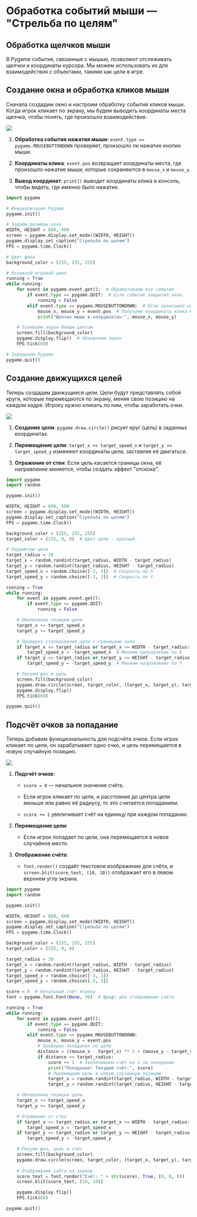 # Обработка событий мыши — "Стрельба по целям"

## Обработка щелчков мыши

В Pygame события, связанные с мышью, позволяют отслеживать щелчки и координаты курсора. Мы можем использовать их для взаимодействия с объектами, такими как цели в игре.

## Создание окна и обработка кликов мыши

Сначала создадим окно и настроим обработку событий кликов мыши. Когда игрок кликает по экрану, мы будем выводить координаты места щелчка, чтобы понять, где произошло взаимодействие.

<div>
    <img src="images/py-4-1.png">
</div>

1. **Обработка события нажатия мыши**: `event.type == pygame.MOUSEBUTTONDOWN` проверяет, произошло ли нажатие кнопки мыши.

2. **Координаты клика**: `event.pos` возвращает координаты места, где произошло нажатие мыши, которые сохраняются в `mouse_x` и `mouse_y`.

3. **Вывод координат**: `print()` выводит координаты клика в консоль, чтобы видеть, где именно было нажатие.

```python
import pygame

# Инициализация Pygame
pygame.init()

# Задаём размеры окна
WIDTH, HEIGHT = 800, 600
screen = pygame.display.set_mode((WIDTH, HEIGHT))
pygame.display.set_caption("Стрельба по целям")
FPS = pygame.time.Clock()

# Цвет фона
background_color = (255, 255, 255)

# Основной игровой цикл
running = True
while running:
    for event in pygame.event.get():  # Обрабатываем все события
        if event.type == pygame.QUIT:  # Если событие закрытия окна
            running = False
        elif event.type == pygame.MOUSEBUTTONDOWN:  # Если произошло нажатие кнопки мыши
            mouse_x, mouse_y = event.pos  # Получаем координаты клика мыши
            print("Щелчок мыши в координатах:", mouse_x, mouse_y)

    # Заливаем экран белым цветом
    screen.fill(background_color)
    pygame.display.flip()  # Обновляем экран
    FPS.tick(60)

# Завершаем Pygame
pygame.quit()
```

## Создание движущихся целей

Теперь создадим движущиеся цели. Цели будут представлять собой круги, которые перемещаются по экрану, меняя свою позицию на каждом кадре. Игроку нужно кликать по ним, чтобы заработать очки.

<div>
    <img src="images/py-4-2.png">
</div>

1. **Создание цели**: `pygame.draw.circle()` рисует круг (цель) в заданных координатах.

2. **Перемещение цели**: `target_x += target_speed_x` и `target_y += target_speed_y` изменяют координаты цели, заставляя её двигаться.

3. **Отражение от стен**: Если цель касается границы окна, её направление меняется, чтобы создать эффект "отскока".

```python
import pygame
import random

pygame.init()

WIDTH, HEIGHT = 800, 600
screen = pygame.display.set_mode((WIDTH, HEIGHT))
pygame.display.set_caption("Стрельба по целям")
FPS = pygame.time.Clock()

background_color = (255, 255, 255)
target_color = (255, 0, 0)  # Цвет цели - красный

# Параметры цели
target_radius = 30
target_x = random.randint(target_radius, WIDTH - target_radius)
target_y = random.randint(target_radius, HEIGHT - target_radius)
target_speed_x = random.choice([-3, 3])  # Скорость по X
target_speed_y = random.choice([-3, 3])  # Скорость по Y

running = True
while running:
    for event in pygame.event.get():
        if event.type == pygame.QUIT:
            running = False

    # Обновление позиции цели
    target_x += target_speed_x
    target_y += target_speed_y

    # Проверка столкновения цели с границами окна
    if target_x <= target_radius or target_x >= WIDTH - target_radius:
        target_speed_x = -target_speed_x  # Меняем направление по X
    if target_y <= target_radius or target_y >= HEIGHT - target_radius:
        target_speed_y = -target_speed_y  # Меняем направление по Y

    # Рисуем фон и цель
    screen.fill(background_color)
    pygame.draw.circle(screen, target_color, (target_x, target_y), target_radius)
    pygame.display.flip()
    FPS.tick(60)

pygame.quit()
```

## Подсчёт очков за попадание

Теперь добавим функциональность для подсчёта очков. Если игрок кликает по цели, он зарабатывает одно очко, и цель перемещается в новую случайную позицию.

<div>
    <img src="images/py-4-3.png">
</div>

1. **Подсчёт очков**:

    - `score = 0` — начальное значение счёта.

    - Если игрок кликает по цели, и расстояние до центра цели меньше или равно её радиусу, то это считается попаданием.

    - `score += 1` увеличивает счёт на единицу при каждом попадании.

2. **Перемещение цели**:

    - Если игрок попадает по цели, она перемещается в новое случайное место.

3. **Отображение счёта**:

    - `font.render()` создаёт текстовое изображение для счёта, и `screen.blit(score_text, (10, 10))` отображает его в левом верхнем углу экрана.

```python
import pygame
import random

pygame.init()

WIDTH, HEIGHT = 800, 600
screen = pygame.display.set_mode((WIDTH, HEIGHT))
pygame.display.set_caption("Стрельба по целям")
FPS = pygame.time.Clock()

background_color = (255, 255, 255)
target_color = (255, 0, 0)

target_radius = 30
target_x = random.randint(target_radius, WIDTH - target_radius)
target_y = random.randint(target_radius, HEIGHT - target_radius)
target_speed_x = random.choice([-3, 3])
target_speed_y = random.choice([-3, 3])

score = 0  # Начальный счёт игрока
font = pygame.font.Font(None, 36)  # Шрифт для отображения счёта

running = True
while running:
    for event in pygame.event.get():
        if event.type == pygame.QUIT:
            running = False
        elif event.type == pygame.MOUSEBUTTONDOWN:
            mouse_x, mouse_y = event.pos
            # Проверка попадания по цели
            distance = ((mouse_x - target_x) ** 2 + (mouse_y - target_y) ** 2) ** 0.5
            if distance <= target_radius:
                score += 1  # Увеличиваем счёт на 1 за попадание
                print("Попадание! Текущий счёт:", score)
                # Перемещаем цель в новую случайную позицию
                target_x = random.randint(target_radius, WIDTH - target_radius)
                target_y = random.randint(target_radius, HEIGHT - target_radius)

    # Обновление позиции цели
    target_x += target_speed_x
    target_y += target_speed_y

    # Отражение от стен
    if target_x <= target_radius or target_x >= WIDTH - target_radius:
        target_speed_x = -target_speed_x
    if target_y <= target_radius or target_y >= HEIGHT - target_radius:
        target_speed_y = -target_speed_y

    # Рисуем фон, цель и счёт
    screen.fill(background_color)
    pygame.draw.circle(screen, target_color, (target_x, target_y), target_radius)
    
    # Отображение счёта на экране
    score_text = font.render("Счёт: " + str(score), True, (0, 0, 0))
    screen.blit(score_text, (10, 10))

    pygame.display.flip()
    FPS.tick(60)

pygame.quit()
```

